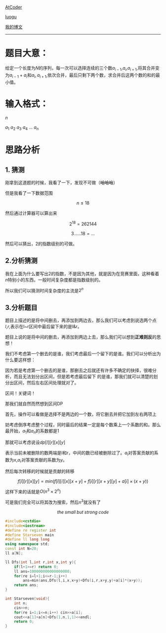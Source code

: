 [AtCoder](https://atcoder.jp/contests/agc035/tasks/agc035_d)

[luogu](https://www.luogu.com.cn/problem/AT5141)

[我的博文](https://www.cnblogs.com/starseven/p/13100304.html)

-----

# 题目大意：

给定一个长度为$N$的序列，每一次可以选择连续的三个数$a_{i-1}$,$a_{i}$,$a_{i+1}$,将其合并变为$a_{i-1}+a_{i}$和$a_{i},a_{i+1}$,依次合并，最后只剩下两个数，求合并后这两个数的和的最小值。

# 输入格式：

$n$

$a_1$ $a_2$ $a_3$ $a_4$ $\dots$ $a_n$

# 思路分析

## 1. 猜测

刚拿到这道题的时候，我看了一下，发现不可做（~~哈哈哈~~）

但是我看了一下数据范围

$$ n \leq 18 $$

然后通过计算器可以算出来

$$ 2^{18}= 262144 $$

$$ 3……{18}=\dots $$

然后可以猜出，$2$的指数级别的可做。

## 2.分析猜测

我在上面为什么要写出2的指数，不是因为其他，就是因为在竞赛里面，这种看着$n$特别小的东西，一般时间复杂度都是指数级别的。

所以我们可以猜测时间复杂度的主流是$2^n$

## 3.分析题目

题目上描述的是将中间删去，再添加到两边去，那么我们可以考虑到说选两个点$l$,$r$,表示在l~r区间中最后留下来的是l&r。

题目上说的是将中间的删去，再添加到两边上去，那么我们可以想到**正难则反**的思想！


我们不考虑第一个删去的是谁，我们考虑最后一个留下的是谁。我们可以分析出为什么要这样想：

因为若是考虑第一个删去的是谁，那删去之后就还有许多不确定的抉择，很难分析，而且无法划分出区间，但是若考虑最后留下 的是谁，那我们就可以清楚的划分出区间，然后左右区间处理就对了。

区间！关键词！

那我们就自然而然想到区间DP

首先，操作可以看做是选择不是两边的一个数，将它删去并把它加到左右两项上

妨考虑倒序考虑整个过程，同时最后的结果一定是每个数乘上一个系数的和。那么最开始，$a_1$和$a_n$的系数都是1

那就可以考虑说设$dp[l][r][x][y]$

表示当前未被删除的数两端是l和r，中间的数已经被删除过了。$a_l$对答案贡献的系数为$x$,$a_r$对答案贡献的系数为$y$。

然后每次转移的时候就是贡献的转移

$$ f[l][r][x][y]=min(f[l][i][x][x+y]+f[i][r][x+y][y]+a[i]\times (x+y)) $$

这样下来的话就是$O(n^3 \times 2^n)$

可是我们完全可以将其改为搜索，然后$n^3$就没有了

$$ the\;small\;but\;strong\;code $$

```cpp
#include<cstdio>
#include<iostream>
#define re register int
#define Starseven main
#define ll long long
using namespace std;
const int N=20;
ll a[N];

ll Dfs(int l,int r,int x,int y){
	if(l+1>=r) return 0;
	ll ans=100000000000000000;
	for(re i=l+1;i<=r-1;i++)
		ans=min(ans,Dfs(l,i,x,x+y)+Dfs(i,r,x+y,y)+a[i]*(x+y));
	return ans;	
}

int Starseven(void){
	int n;
	cin>>n;
	for(re i=1;i<=n;i++) cin>>a[i];
	cout<<a[1]+a[n]+Dfs(1,n,1,1)<<endl;
	return 0;
}
```